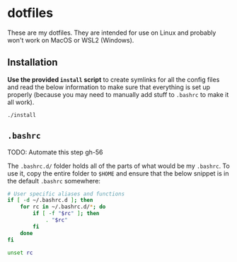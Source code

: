 # dotfiles

These are my dotfiles. They are intended for use on Linux and probably won't work on MacOS or WSL2 (Windows).

## Installation

**Use the provided `install` script** to create symlinks for all the config files and read the below information to make sure that everything is set up properly (because you may need to manually add stuff to `.bashrc` to make it all work).

```
./install
```

## `.bashrc`

TODO: Automate this step gh-56

The `.bashrc.d/` folder holds all of the parts of what would be my `.bashrc`. To use it, copy the entire folder to `$HOME` and ensure that the below snippet is in the default `.bashrc` somewhere:

```bash
# User specific aliases and functions
if [ -d ~/.bashrc.d ]; then
	for rc in ~/.bashrc.d/*; do
		if [ -f "$rc" ]; then
			. "$rc"
		fi
	done
fi

unset rc
```
